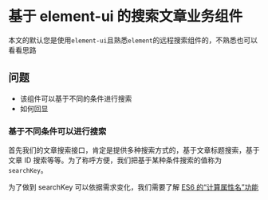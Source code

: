 # 基于 element-ui 的搜索文章业务组件

本文的默认您是使用`element-ui`且熟悉`element`的远程搜索组件的，不熟悉也可以看看思路

## 问题

- 该组件可以基于不同的条件进行搜索
- 如何回显

### 基于不同条件可以进行搜索

首先我们的文章搜索接口，肯定是提供多种搜索方式的，基于文章标题搜索，基于文章 ID 搜索等等。为了称呼方便，我们把基于某种条件搜索的值称为`searchKey`。

为了做到 searchKey 可以依据需求变化，我们需要了解 [ES6 的“计算属性名”功能](https://tylermcginnis.com/computed-property-names/)
